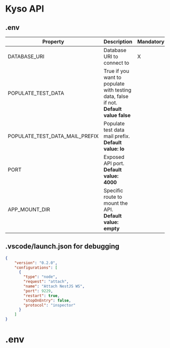 # Kyso API

## .env

| Property                        | Description                                                                            | Mandatory | Example |
|---------------------------------|----------------------------------------------------------------------------------------|-----------|---------|
| DATABASE_URI                    | Database URI to connect to                                                             |     X     | mongodb://{{user}}:{{password}}@localhost:27017/kyso?retryWrites=true&w=majority        |
| POPULATE_TEST_DATA              | True if you want to populate with testing data, false if not. **Default value false**  |           | true        |
| POPULATE_TEST_DATA_MAIL_PREFIX  | Populate test data mail prefix. **Default value: lo**                                  |           | dev       |
| PORT                            | Exposed API port. **Default value: 4000**                                              |           | 4000        |
| APP_MOUNT_DIR                   | Specific route to mount the API. **Default value: empty**                              |           | api        |

## .vscode/launch.json for debugging

```json
{
    "version": "0.2.0",
    "configurations": [
      {
        "type": "node",
        "request": "attach",
        "name": "Attach NestJS WS",
        "port": 9229,
        "restart": true,
        "stopOnEntry": false,
        "protocol": "inspector"
      }
    ]
}
```

# .env 
